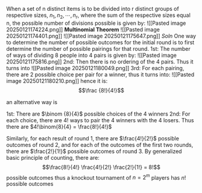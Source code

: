 When a set of n distinct items is to be divided into r distinct groups of respective sizes, $n_1, n_2,\cdots ,n_r$, where the sum of the respective sizes equal n, the possible number of divisions possible is given by:
![[Pasted image 20250121174224.png]]
**Multinomial Theorem**
![[Pasted image 20250121174401.png]]
![[Pasted image 20250121175647.png]]
*Soln*
One way to determine the number of possible outcomes for the initial round is to first determine the number of possible pairings for that round. 
1st: The number of ways of dividing 8 people into 4 pairs is given by:
![[Pasted image 20250121175816.png]]
2nd: Then there is no ordering of the 4 pairs. Thus it turns into
![[Pasted image 20250121180049.png]]
3rd: For each pairing, there are 2 possible choice per pair for a winner, thus it turns into:
![[Pasted image 20250121180210.png]]
hence it is: $$\frac {8!}{4!}$$

an alternative way is

1st: There are $\binom {8}{4}$ possible choices of the 4 winners
2nd: For each choice, there are $4!$ ways to pair the 4 winners with the 4 losers. Thus there are $4!\binom{8}{4} = \frac{8!}{4!}$


Similarly, for each result of round 1, there are $\frac{4!}{2!}$ possible outcomes of round 2, and for each of the outcomes of the first two rounds, there are $\frac{2!}{1!}$ possible outcomes of round 3. 
By generalized basic principle of counting, there are: $$\frac{8!}{4!} \frac{4!}{2!} \frac{2!}{1!} = 8!$$
possible outcomes
thus a knockout tournament of $n=2^m$ players has $n!$ possible outcomes
